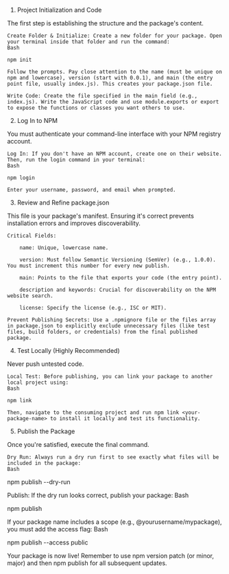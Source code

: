1. Project Initialization and Code

The first step is establishing the structure and the package's content.

    Create Folder & Initialize: Create a new folder for your package. Open your terminal inside that folder and run the command:
    Bash

    npm init

    Follow the prompts. Pay close attention to the name (must be unique on npm and lowercase), version (start with 0.0.1), and main (the entry point file, usually index.js). This creates your package.json file.

    Write Code: Create the file specified in the main field (e.g., index.js). Write the JavaScript code and use module.exports or export to expose the functions or classes you want others to use.

2. Log In to NPM

You must authenticate your command-line interface with your NPM registry account.

    Log In: If you don't have an NPM account, create one on their website. Then, run the login command in your terminal:
    Bash

    npm login

    Enter your username, password, and email when prompted.

3. Review and Refine package.json

This file is your package's manifest. Ensuring it's correct prevents installation errors and improves discoverability.

    Critical Fields:

        name: Unique, lowercase name.

        version: Must follow Semantic Versioning (SemVer) (e.g., 1.0.0). You must increment this number for every new publish.

        main: Points to the file that exports your code (the entry point).

        description and keywords: Crucial for discoverability on the NPM website search.

        license: Specify the license (e.g., ISC or MIT).

    Prevent Publishing Secrets: Use a .npmignore file or the files array in package.json to explicitly exclude unnecessary files (like test files, build folders, or credentials) from the final published package.

4. Test Locally (Highly Recommended)

Never push untested code.

    Local Test: Before publishing, you can link your package to another local project using:
    Bash

    npm link

    Then, navigate to the consuming project and run npm link <your-package-name> to install it locally and test its functionality.

5. Publish the Package

Once you're satisfied, execute the final command.

    Dry Run: Always run a dry run first to see exactly what files will be included in the package:
    Bash

npm publish --dry-run

Publish: If the dry run looks correct, publish your package:
Bash

npm publish

If your package name includes a scope (e.g., @yourusername/mypackage), you must add the access flag:
Bash

npm publish --access public

Your package is now live! Remember to use npm version patch (or minor, major) and then npm publish for all subsequent updates.
